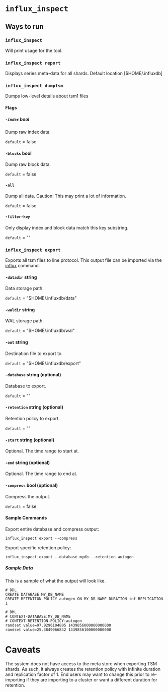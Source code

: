 # `influx_inspect`

## Ways to run

### `influx_inspect`
Will print usage for the tool.

### `influx_inspect report`
Displays series meta-data for all shards.  Default location [$HOME/.influxdb]

### `influx_inspect dumptsm`
Dumps low-level details about tsm1 files

#### Flags

##### `-index` bool
Dump raw index data.

`default` = false

#### `-blocks` bool
Dump raw block data.

`default` = false

#### `-all`
Dump all data. Caution: This may print a lot of information.

`default` = false

#### `-filter-key`
Only display index and block data match this key substring.

`default` = ""


### `influx_inspect export`
Exports all tsm files to line protocol.  This output file can be imported via the [influx](https://github.com/branthz/influxdb/tree/master/importer#running-the-import-command) command.


#### `-datadir` string
Data storage path.

`default` = "$HOME/.influxdb/data"

#### `-waldir` string
WAL storage path.

`default` = "$HOME/.influxdb/wal"

#### `-out` string
Destination file to export to

`default` = "$HOME/.influxdb/export"

#### `-database` string (optional)
Database to export.

`default` = ""

#### `-retention` string (optional)
Retention policy to export.

`default` = ""

#### `-start` string (optional)
Optional. The time range to start at.

#### `-end` string (optional)
Optional. The time range to end at.

#### `-compress` bool (optional)
Compress the output.

`default` = false

#### Sample Commands

Export entire database and compress output:
```
influx_inspect export --compress
```

Export specific retention policy:
```
influx_inspect export --database mydb --retention autogen
```

##### Sample Data
This is a sample of what the output will look like.

```
# DDL
CREATE DATABASE MY_DB_NAME
CREATE RETENTION POLICY autogen ON MY_DB_NAME DURATION inf REPLICATION 1

# DML
# CONTEXT-DATABASE:MY_DB_NAME
# CONTEXT-RETENTION-POLICY:autogen
randset value=97.9296104805 1439856000000000000
randset value=25.3849066842 1439856100000000000
```

# Caveats

The system does not have access to the meta store when exporting TSM shards.  As such, it always creates the retention policy with infinite duration and replication factor of 1.
End users may want to change this prior to re-importing if they are importing to a cluster or want a different duration for retention.
